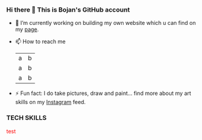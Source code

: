 ### Hi there 👋 This is Bojan's GitHub account

- 🔭 I’m currently working on building my own website which u can find on my [page](https://www.bojandukovski.com).
- 📫 How to reach me  

    <table>
        <tr>
            <td>a</td> <td>b</td>
        </tr>
        <tr>
            <td>a</td> <td>b</td>
        </tr><tr>
            <td>a</td> <td>b</td>
        </tr>
    </table>


- ⚡ Fun fact: I do take pictures, draw and paint... find more about my art skills on my [Instagram](https://www.instagram.com/ip_v5.0/) feed.

### TECH SKILLS

<p style="color:red;">test</p>

